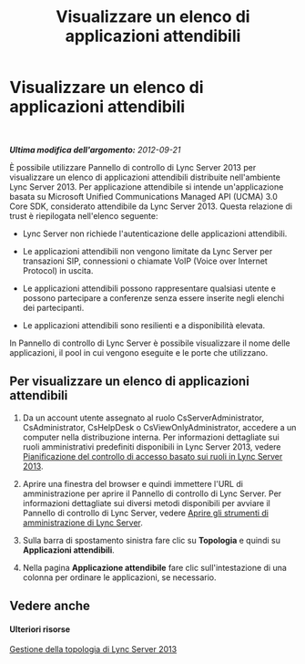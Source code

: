 ﻿---
title: Visualizzare un elenco di applicazioni attendibili
TOCTitle: Visualizzare un elenco di applicazioni attendibili
ms:assetid: f09300b3-67cf-4e70-a51a-23d62479b913
ms:mtpsurl: https://technet.microsoft.com/it-it/library/Gg182604(v=OCS.15)
ms:contentKeyID: 49302427
ms.date: 08/24/2015
mtps_version: v=OCS.15
ms.translationtype: HT
---

# Visualizzare un elenco di applicazioni attendibili

 

_**Ultima modifica dell'argomento:** 2012-09-21_

È possibile utilizzare Pannello di controllo di Lync Server 2013 per visualizzare un elenco di applicazioni attendibili distribuite nell'ambiente Lync Server 2013. Per applicazione attendibile si intende un'applicazione basata su Microsoft Unified Communications Managed API (UCMA) 3.0 Core SDK, considerato attendibile da Lync Server 2013. Questa relazione di trust è riepilogata nell'elenco seguente:

  - Lync Server non richiede l'autenticazione delle applicazioni attendibili.

  - Le applicazioni attendibili non vengono limitate da Lync Server per transazioni SIP, connessioni o chiamate VoIP (Voice over Internet Protocol) in uscita.

  - Le applicazioni attendibili possono rappresentare qualsiasi utente e possono partecipare a conferenze senza essere inserite negli elenchi dei partecipanti.

  - Le applicazioni attendibili sono resilienti e a disponibilità elevata.

In Pannello di controllo di Lync Server è possibile visualizzare il nome delle applicazioni, il pool in cui vengono eseguite e le porte che utilizzano.

## Per visualizzare un elenco di applicazioni attendibili

1.  Da un account utente assegnato al ruolo CsServerAdministrator, CsAdministrator, CsHelpDesk o CsViewOnlyAdministrator, accedere a un computer nella distribuzione interna. Per informazioni dettagliate sui ruoli amministrativi predefiniti disponibili in Lync Server 2013, vedere [Pianificazione del controllo di accesso basato sui ruoli in Lync Server 2013](lync-server-2013-planning-for-role-based-access-control.md).

2.  Aprire una finestra del browser e quindi immettere l'URL di amministrazione per aprire il Pannello di controllo di Lync Server. Per informazioni dettagliate sui diversi metodi disponibili per avviare il Pannello di controllo di Lync Server, vedere [Aprire gli strumenti di amministrazione di Lync Server](lync-server-2013-open-lync-server-administrative-tools.md).

3.  Sulla barra di spostamento sinistra fare clic su **Topologia** e quindi su **Applicazioni attendibili**.

4.  Nella pagina **Applicazione attendibile** fare clic sull'intestazione di una colonna per ordinare le applicazioni, se necessario.

## Vedere anche

#### Ulteriori risorse

[Gestione della topologia di Lync Server 2013](lync-server-2013-managing-the-lync-server-topology.md)

